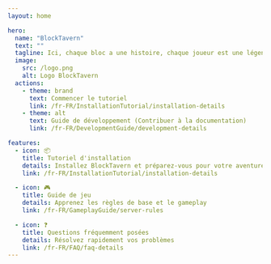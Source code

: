 ```yaml
---
layout: home

hero:
  name: "BlockTavern"
  text: ""
  tagline: Ici, chaque bloc a une histoire, chaque joueur est une légende
  image:
    src: /logo.png
    alt: Logo BlockTavern
  actions:
    - theme: brand
      text: Commencer le tutoriel
      link: /fr-FR/InstallationTutorial/installation-details
    - theme: alt
      text: Guide de développement (Contribuer à la documentation)
      link: /fr-FR/DevelopmentGuide/development-details

features:
  - icon: 📦
    title: Tutoriel d'installation
    details: Installez BlockTavern et préparez-vous pour votre aventure
    link: /fr-FR/InstallationTutorial/installation-details

  - icon: 🎮
    title: Guide de jeu
    details: Apprenez les règles de base et le gameplay
    link: /fr-FR/GameplayGuide/server-rules

  - icon: ❓
    title: Questions fréquemment posées
    details: Résolvez rapidement vos problèmes
    link: /fr-FR/FAQ/faq-details
---
```

